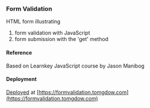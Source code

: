 ### Form Validation

HTML form illustrating 

1. form validation with JavaScript 
2. form submission with the 'get' method

#### Reference

Based on Learnkey JavaScript course by Jason Manibog

#### Deployment

[Deployed](http://formvalidation.tomgdow.com) at [https://formvalidation.tomgdow.com](https://formvalidation.tomgdow.com)

